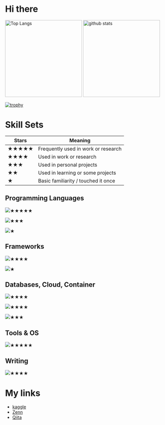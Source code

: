 # Hi there
<p align="left"> 
  <img alt="Top Langs" height="250px" src="https://github-readme-stats-pi-ruddy-58.vercel.app/api/top-langs/?username=satabie&theme=tokyonight&count_private=true&hide=Jupyter%20Notebook,PureBasic,JavaScript,JetBrains%20MPS" />
  <img alt="github stats" height="250px" src="https://github-readme-stats.vercel.app/api?username=satabie&theme=onedark&show_icons=ture" />
</p>

[![trophy](https://github-profile-trophy.vercel.app/?username=satabie&theme=onedark&column=8&row=1)](https://github.com/ryo-ma/github-profile-trophy)

# Skill Sets

| Stars | Meaning |
|-------|---------|
| ★★★★★ | Frequently used in work or research |
| ★★★★  | Used in work or research |
| ★★★   | Used in personal projects |
| ★★    | Used in learning or some projects |
| ★     | Basic familiarity / touched it once |

## Programming Languages
<img src="https://skillicons.dev/icons?i=python" />★★★★★

<img src="https://skillicons.dev/icons?i=c,cpp" />★★★

<img src="https://skillicons.dev/icons?i=html,css,js" />★

## Frameworks
<img src="https://skillicons.dev/icons?i=sklearn,pytorch,tensorflow" />★★★★

<img src="https://skillicons.dev/icons?i=react" />★

## Databases, Cloud, Container
<img src="https://skillicons.dev/icons?i=mysql,postgresql" />★★★★

<img src="https://skillicons.dev/icons?i=aws,gcp" />★★★★

<img src="https://skillicons.dev/icons?i=docker" />★★★

## Tools & OS
<img src="https://skillicons.dev/icons?i=linux,neovim,git" />★★★★★

## Writing
<img src="https://skillicons.dev/icons?i=latex" />★★★★

# My links

- [kaggle](https://www.kaggle.com/shoseisan)
- [Zenn](https://zenn.dev/shoseisan)
- [Qiita](https://qiita.com/satabie)
